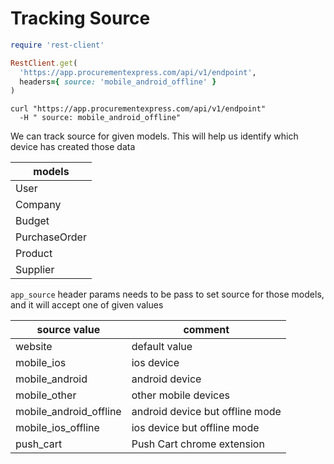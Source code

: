 # Tracking Source

```ruby
require 'rest-client'

RestClient.get(
  'https://app.procurementexpress.com/api/v1/endpoint',
  headers={ source: 'mobile_android_offline' }
)
```

```shell
curl "https://app.procurementexpress.com/api/v1/endpoint"
  -H " source: mobile_android_offline"
```

We can track source for given models. This will help us identify which device has created those data

| models        |
| ------------- |
| User          |
| Company       |
| Budget        |
| PurchaseOrder |
| Product       |
| Supplier      |

`app_source` header params needs to be pass to set source for those models, and it will accept one of given values

| source value           | comment                         |
| ---------------------- | ------------------------------- |
| website                | default value                   |
| mobile_ios             | ios device                      |
| mobile_android         | android device                  |
| mobile_other           | other mobile devices            |
| mobile_android_offline | android device but offline mode |
| mobile_ios_offline     | ios device but offline mode     |
| push_cart              | Push Cart chrome extension      |